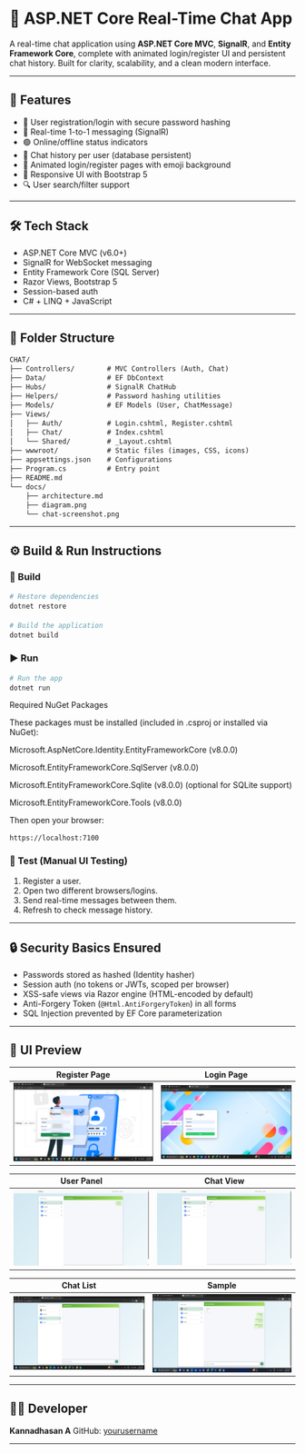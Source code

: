 # 💬 ASP.NET Core Real-Time Chat App

A real-time chat application using **ASP.NET Core MVC**, **SignalR**, and **Entity Framework Core**, complete with animated login/register UI and persistent chat history. Built for clarity, scalability, and a clean modern interface.

---

## 🚀 Features

* 🔐 User registration/login with secure password hashing
* 💬 Real-time 1-to-1 messaging (SignalR)
* 🟢 Online/offline status indicators
* 📜 Chat history per user (database persistent)
* 🎨 Animated login/register pages with emoji background
* 📱 Responsive UI with Bootstrap 5
* 🔍 User search/filter support

---

## 🛠 Tech Stack

* ASP.NET Core MVC (v6.0+)
* SignalR for WebSocket messaging
* Entity Framework Core (SQL Server)
* Razor Views, Bootstrap 5
* Session-based auth
* C# + LINQ + JavaScript

---

## 📂 Folder Structure

```
CHAT/
├── Controllers/        # MVC Controllers (Auth, Chat)
├── Data/               # EF DbContext
├── Hubs/               # SignalR ChatHub
├── Helpers/            # Password hashing utilities
├── Models/             # EF Models (User, ChatMessage)
├── Views/
│   ├── Auth/           # Login.cshtml, Register.cshtml
│   ├── Chat/           # Index.cshtml
│   └── Shared/         # _Layout.cshtml
├── wwwroot/            # Static files (images, CSS, icons)
├── appsettings.json    # Configurations
├── Program.cs          # Entry point
├── README.md
└── docs/
    ├── architecture.md
    ├── diagram.png
    └── chat-screenshot.png
```

---

## ⚙️ Build & Run Instructions

### 🧱 Build

```bash
# Restore dependencies
dotnet restore

# Build the application
dotnet build
```

### ▶️ Run

```bash
# Run the app
dotnet run
```

Required NuGet Packages

These packages must be installed (included in .csproj or installed via NuGet):

Microsoft.AspNetCore.Identity.EntityFrameworkCore (v8.0.0)

Microsoft.EntityFrameworkCore.SqlServer (v8.0.0)

Microsoft.EntityFrameworkCore.Sqlite (v8.0.0) (optional for SQLite support)

Microsoft.EntityFrameworkCore.Tools (v8.0.0)

Then open your browser:

```
https://localhost:7100
```

### 🧚 Test (Manual UI Testing)

1. Register a user.
2. Open two different browsers/logins.
3. Send real-time messages between them.
4. Refresh to check message history.

---

## 🔒 Security Basics Ensured

* Passwords stored as hashed (Identity hasher)
* Session auth (no tokens or JWTs, scoped per browser)
* XSS-safe views via Razor engine (HTML-encoded by default)
* Anti-Forgery Token (`@Html.AntiForgeryToken`) in all forms
* SQL Injection prevented by EF Core parameterization

---

## 📸 UI Preview

| Register Page | Login Page |
|---------------|------------|
| ![Register Page](doc/1.Register_page.png) | ![Login Page](doc/2.Login_page.png) |

| User Panel | Chat View |
|------------|-----------|
| ![Header/User List](doc/3.Header_UserList.png) | ![User Chat](doc/4.UserChat.png) |

| Chat List | Sample |
|-----------|--------|
| ![Chat List](doc/5.ChatList.png) | ![Sample](doc/6.Sample.png) |

---

## 👨‍💼 Developer

**Kannadhasan A**
GitHub: [yourusername](https://github.com/yourkannan)

---



